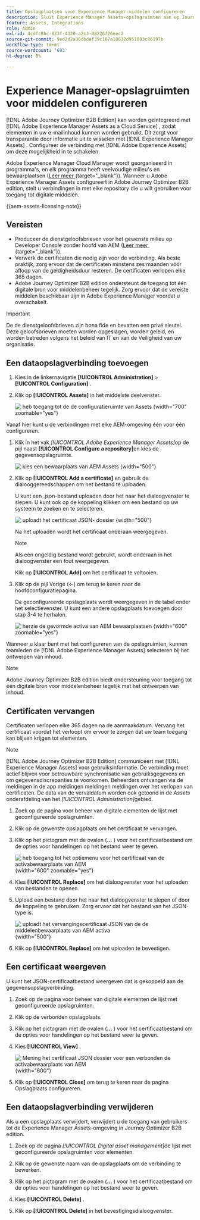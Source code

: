 ```yaml
---
title: Opslagplaatsen voor Experience Manager-middelen configureren
description: Sluit Experience Manager Assets-opslagruimten aan op Journey Optimizer B2B edition voor naadloze toegang tot digitale middelen in het ontwerpen van inhoud.
feature: Assets, Integrations
role: Admin
exl-id: 4cdfc8bc-823f-4320-a2c3-08226f26eec2
source-git-commit: 9ed2d2a36dbdaf39c107a18632d951003c86197b
workflow-type: tm+mt
source-wordcount: '693'
ht-degree: 0%

---
```


# Experience Manager-opslagruimten voor middelen configureren

[!DNL Adobe Journey Optimizer B2B Edition] kan worden geïntegreerd met [!DNL Adobe Experience Manager Assets as a Cloud Service] , zodat elementen in uw e-mailinhoud kunnen worden gebruikt. Dit zorgt voor transparantie door informatie uit te wisselen met [!DNL Experience Manager Assets] . Configureer de verbinding met [!DNL Adobe Experience Assets] om deze mogelijkheid in te schakelen.

Adobe Experience Manager Cloud Manager wordt georganiseerd in programma&#39;s, en elk programma heeft veelvoudige milieu&#39;s en bewaarplaatsen ([&#x200B; Leer meer &#x200B;](https://experienceleague.adobe.com/nl/docs/experience-manager-cloud-service/content/implementing/using-cloud-manager/programs/program-types){target="_blank"}). Wanneer u Adobe Experience Manager Assets configureert in Adobe Journey Optimizer B2B edition, stelt u verbindingen in met elke repository die u wilt gebruiken voor toegang tot digitale middelen.

{{aem-assets-licensing-note}}

## Vereisten

* Produceer de dienstgeloofsbrieven voor het gewenste milieu op Developer Console zonder hoofd van AEM ([&#x200B; Leer meer &#x200B;](https://experienceleague.adobe.com/nl/docs/experience-manager-learn/getting-started-with-aem-headless/authentication/service-credentials#generate-service-credentials){target="_blank"}).
* Verwerk de certificaten die nodig zijn voor de verbinding. Als beste praktijk, zorg ervoor dat de certificaten minstens zes maanden vóór afloop van de geldigheidsduur resteren. De certificaten verlopen elke 365 dagen.
* Adobe Journey Optimizer B2B edition ondersteunt de toegang tot één digitale bron voor middelenbeheer tegelijk. Zorg ervoor dat de vereiste middelen beschikbaar zijn in Adobe Experience Manager voordat u overschakelt.

>[!IMPORTANT]
>
>De de dienstgeloofsbrieven zijn bona fide en bevatten een privé sleutel. Deze geloofsbrieven moeten worden opgeslagen, worden geleid, en worden betreden volgens het beleid van IT en van de Veiligheid van uw organisatie.

## Een dataopslagverbinding toevoegen

1. Kies in de linkernavigatie **[!UICONTROL Administration]** > **[!UICONTROL Configuration]** .

1. Klik op **[!UICONTROL Assets]** in het middelste deelvenster.

   ![&#x200B; heb toegang tot de de configuratieruimte van Assets &#x200B;](./assets/configuration-assets-aem.png){width="700" zoomable="yes"}

<!--   The default digital asset management option is configured as `Adobe Marketo Engage`.
-->
Vanaf hier kunt u de verbindingen met elke AEM-omgeving één voor één configureren.

1. Klik in het vak _[!UICONTROL Adobe Experience Manager Assets]_&#x200B;op de pijl naast **[!UICONTROL Configure a repository]**&#x200B;en kies de gegevensopslagruimte.

   ![&#x200B; kies een bewaarplaats van AEM Assets &#x200B;](./assets/configure-assets-aem-choose-respository.png){width="500"}

1. Klik op **[!UICONTROL Add a certificate]** en gebruik de dialooggereedschappen om het bestand te uploaden.

   U kunt een .json-bestand uploaden door het naar het dialoogvenster te slepen. U kunt ook op de koppeling klikken om een bestand op uw systeem te zoeken en te selecteren.

   ![&#x200B; uploadt het certificaat JSON- dossier &#x200B;](./assets/configuration-assets-aem-upload-cert.png){width="500"}

   Na het uploaden wordt het certificaat onderaan weergegeven.

   >[!NOTE]
   >
   >Als een ongeldig bestand wordt gebruikt, wordt onderaan in het dialoogvenster een fout weergegeven.

   Klik op **[!UICONTROL Add]** om het certificaat te voltooien.

1. Klik op de pijl Vorige (←) om terug te keren naar de hoofdconfiguratiepagina.

   De geconfigureerde opslagplaats wordt weergegeven in de tabel onder het selectievenster. U kunt een andere opslagplaats toevoegen door stap 3-4 te herhalen.

   ![&#x200B; herzie de gevormde activa van AEM bewaarplaatsen &#x200B;](./assets/configuration-assets-aem-repositories.png){width="600" zoomable="yes"}

Wanneer u klaar bent met het configureren van de opslagruimten, kunnen teamleden de [!DNL Adobe Experience Manager Assets] selecteren bij het ontwerpen van inhoud.

>[!NOTE]
>
>Adobe Journey Optimizer B2B edition biedt ondersteuning voor toegang tot één digitale bron voor middelenbeheer tegelijk met het ontwerpen van inhoud. 

## Certificaten vervangen

Certificaten verlopen elke 365 dagen na de aanmaakdatum. Vervang het certificaat voordat het verloopt om ervoor te zorgen dat uw team toegang kan blijven krijgen tot elementen.

>[!NOTE]
>
>[!DNL Adobe Journey Optimizer B2B Edition] communiceert met [!DNL Experience Manager Assets] voor gebruiksinformatie. De verbinding moet actief blijven voor betrouwbare synchronisatie van gebruiksgegevens en om gegevensdiscrepanties te voorkomen. Beheerders ontvangen via de meldingen in de app meldingen meldingen meldingen over het verlopen van certificaten. De data van de vervaldatum worden ook getoond in de _Assets_ onderafdeling van het _[!UICONTROL Administration]_&#x200B;gebied.

1. Zoek op de pagina voor beheer van digitale elementen de lijst met geconfigureerde opslagruimten.

1. Klik op de gewenste opslagplaats om het certificaat te vervangen.

1. Klik op het pictogram met de ovalen (**...** ) voor het certificaatbestand om de opties voor handelingen op het bestand weer te geven.

   ![&#x200B; heb toegang tot het optiemenu voor het certificaat van de activabewaarplaats van AEM &#x200B;](./assets/configuration-assets-aem-repo-menu.png){width="600" zoomable="yes"}

1. Kies **[!UICONTROL Replace]** om het dialoogvenster voor het uploaden van bestanden te openen.

1. Upload een bestand door het naar het dialoogvenster te slepen of door de koppeling te gebruiken. Zorg ervoor dat het bestand van het JSON-type is.

   ![&#x200B; uploadt het vervangingscertificaat JSON van de de middelenbewaarplaats van AEM activa &#x200B;](./assets/configuration-assets-aem-upload-replacement-cert.png){width="500"}

1. Klik op **[!UICONTROL Replace]** om het uploaden te bevestigen.

## Een certificaat weergeven

U kunt het JSON-certificaatbestand weergeven dat is gekoppeld aan de gegevensopslagverbinding.

1. Zoek op de pagina voor beheer van digitale elementen de lijst met geconfigureerde opslagruimten.

1. Klik op de verbonden opslagplaats.

1. Klik op het pictogram met de ovalen (**...** ) voor het certificaatbestand om de opties voor handelingen op het bestand weer te geven.

1. Kies **[!UICONTROL View]** .

   ![&#x200B; Mening het certificaat JSON dossier voor een verbonden de activabewaarplaats van AEM &#x200B;](./assets/configuration-assets-aem-view-cert.png){width="600"}

1. Klik op **[!UICONTROL Close]** om terug te keren naar de pagina Opslagplaats configureren.

## Een dataopslagverbinding verwijderen

Als u een opslagplaats verwijdert, verwijdert u de toegang van gebruikers tot de Experience Manager Assets-omgeving in Journey Optimizer B2B edition.

1. Zoek op de pagina _[!UICONTROL Digital asset management]_&#x200B;de lijst met geconfigureerde opslagruimten voor elementen.

1. Klik op de gewenste naam van de opslagplaats om de verbinding te bewerken.

1. Klik op het pictogram met de ovalen (**...** ) voor het certificaatbestand om de opties voor handelingen op het bestand weer te geven.

1. Kies **[!UICONTROL Delete]** .

1. Klik op **[!UICONTROL Delete]** in het bevestigingsdialoogvenster.
<!--

## Switch back to Adobe Marketo Engage Assets

Select Adobe Marketo Engage digital asset management in the Assets section.

After the confirmation, the Adobe Marketo Engage assets library is available for users.
-->
